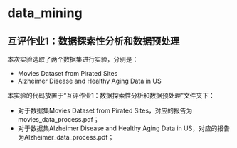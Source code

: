 # data_mining

## 互评作业1：数据探索性分析和数据预处理

本次实验选取了两个数据集进行实验，分别是：

- Movies Dataset from Pirated Sites
- Alzheimer Disease and Healthy Aging Data in US

本实验的代码放置于“互评作业1：数据探索性分析和数据预处理”文件夹下：

- 对于数据集Movies Dataset from Pirated Sites，对应的报告为movies_data_process.pdf；
- 对于数据集Alzheimer Disease and Healthy Aging Data in US，对应的报告为Alzheimer_data_process.pdf；
